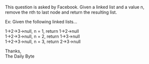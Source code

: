 This question is asked by Facebook. Given a linked list and a value n, remove the nth to last node and return the resulting list.

Ex: Given the following linked lists...

1->2->3->null, n = 1, return 1->2->null  
1->2->3->null, n = 2, return 1->3->null  
1->2->3->null, n = 3, return 2->3->null  


Thanks,  
The Daily Byte
